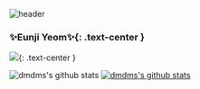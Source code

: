 ![header](https://capsule-render.vercel.app/api?type=waving&color=gradient&customColorList=0,2,2,5,30&height=400&text=Eunji's&nbsp;Github&animation=fadeIn)
### ✨Eunji Yeom✨{: .text-center }
<a href="#" target="_blank"><img src="https://img.shields.io/badge/instagram-E4405F?style=flat-square&logo=Instagram&logoColor=white"/></a>{: .text-center }

![dmdms's github stats](https://github-readme-stats.vercel.app/api?username=dmdms&show_icons=true)
[![dmdms's github stats](https://github-readme-stats.vercel.app/api/top-langs/?username=dmdms&show_icons=true&hide_border=true&title_color=004386&icon_color=004386&layout=compact)](https://github.com/dmdms)

